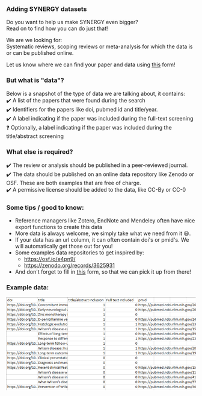 ### Adding SYNERGY datasets
Do you want to help us make SYNERGY even bigger?\
Read on to find how you can do just that!

We are we looking for:\
Systematic reviews, scoping reviews or meta-analysis for which the data is or can be published online.

Let us know where we can find your paper and data using [this](https://forms.gle/Heu8x5jc43Ubja6U6) form!

### But what is "data"?

Below is a snapshot of the type of data we are talking about, it contains:\
	✔️ A list of the papers that were found during the search\
	✔️ Identifiers for the papers like doi, pubmed id and title/year.\
	✔️ A label indicating if the paper was included during the full-text screening\
	❓ Optionally, a label indicating if the paper was included during the title/abstract screening

### What else is required?

✔️ The review or analysis should be published in a peer-reviewed journal.\
✔️ The data should be published on an online data repository like Zenodo or OSF. These are both examples that are free of charge.\
✔️ A permissive license should be added to the data, like CC-By or CC-0

### Some tips / good to know:

- Reference managers like Zotero, EndNote and Mendeley often have nice export functions to create this data
- More data is always welcome, we simply take what we need from it 😃.
- If your data has an url column, it can often contain doi's or pmid's. We will automatically get those out for you! 
- Some examples data repositories to get inspired by:	
	- https://osf.io/e4pn9/
	- https://zenodo.org/records/3625931
 - And don't forget to fill in [this](https://forms.gle/Heu8x5jc43Ubja6U6) form, so that we can pick it up from there!

### Example data:
![Alt text](examples/data_example.png?raw=true "Example data")